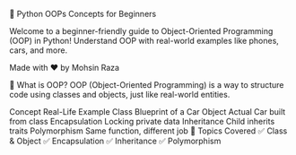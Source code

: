 🐍 Python OOPs Concepts for Beginners

Welcome to a beginner-friendly guide to Object-Oriented Programming (OOP) in Python!
Understand OOP with real-world examples like phones, cars, and more.

Made with ❤️ by Mohsin Raza

📘 What is OOP?
OOP (Object-Oriented Programming) is a way to structure code using classes and objects, just like real-world entities.

Concept	Real-Life Example
Class	Blueprint of a Car
Object	Actual Car built from class
Encapsulation	Locking private data
Inheritance	Child inherits traits
Polymorphism	Same function, different job
📌 Topics Covered
✅ Class & Object
✅ Encapsulation
✅ Inheritance
✅ Polymorphism
